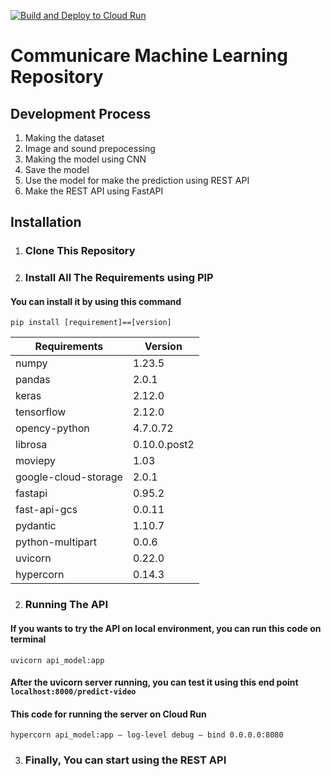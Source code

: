 [![Build and Deploy to Cloud Run](https://github.com/C23-PS325/communicare-ml-engine/actions/workflows/google-cloudrun-deploy.yml/badge.svg?branch=deploy-to-cloudrun)](https://github.com/C23-PS325/communicare-ml-engine/actions/workflows/google-cloudrun-deploy.yml)
# Communicare Machine Learning Repository

## Development Process
1. Making the dataset 
2. Image and sound prepocessing
3. Making the model using CNN
4. Save the model
5. Use the model for make the prediction using REST API
6. Make the REST API using FastAPI

## Installation
1. ### Clone This Repository
2. ### Install All The Requirements using PIP
#### You can install it by using this command
```
pip install [requirement]==[version]
```
| Requirements         | Version       |
| -------------------- | ------------- |
| numpy                | 1.23.5        |
| pandas               | 2.0.1         |
| keras                | 2.12.0        |
| tensorflow           | 2.12.0        |
| opency-python        | 4.7.0.72      |
| librosa              | 0.10.0.post2  |
| moviepy              | 1.03          |
| google-cloud-storage | 2.0.1         |
| fastapi              | 0.95.2        |
| fast-api-gcs         | 0.0.11        |
| pydantic             | 1.10.7        |
| python-multipart     | 0.0.6         |
| uvicorn              | 0.22.0        |
| hypercorn            | 0.14.3        |

2. ### Running The API
#### If you wants to try the API on local environment, you can run this code on terminal
```
uvicorn api_model:app
```
#### After the uvicorn server running, you can test it using this end point ```localhost:8000/predict-video```
#### This code for running the server on Cloud Run
```
hypercorn api_model:app — log-level debug — bind 0.0.0.0:8080
```

3. ### Finally, You can start using the REST API
